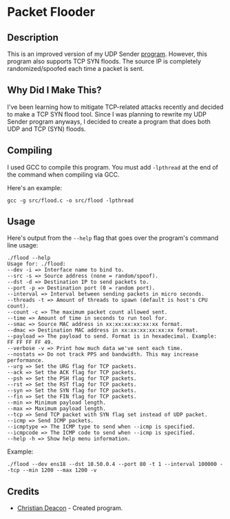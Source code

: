 # Packet Flooder
## Description
This is an improved version of my UDP Sender [program](https://github.com/gamemann/UDP-Sender). However, this program also supports TCP SYN floods. The source IP is completely randomized/spoofed each time a packet is sent. 

## Why Did I Make This?
I've been learning how to mitigate TCP-related attacks recently and decided to make a TCP SYN flood tool. Since I was planning to rewrite my UDP Sender program anyways, I decided to create a program that does both UDP and TCP (SYN) floods.

## Compiling
I used GCC to compile this program. You must add `-lpthread` at the end of the command when compiling via GCC.

Here's an example:

```
gcc -g src/flood.c -o src/flood -lpthread
```

## Usage
Here's output from the `--help` flag that goes over the program's command line usage:

```
./flood --help
Usage for: ./flood:
--dev -i => Interface name to bind to.
--src -s => Source address (none = random/spoof).
--dst -d => Destination IP to send packets to.
--port -p => Destination port (0 = random port).
--interval => Interval between sending packets in micro seconds.
--threads -t => Amount of threads to spawn (default is host's CPU count).
--count -c => The maximum packet count allowed sent.
--time => Amount of time in seconds to run tool for.
--smac => Source MAC address in xx:xx:xx:xx:xx:xx format.
--dmac => Destination MAC address in xx:xx:xx:xx:xx:xx format.
--payload => The payload to send. Format is in hexadecimal. Example: FF FF FF FF 49.
--verbose -v => Print how much data we've sent each time.
--nostats => Do not track PPS and bandwidth. This may increase performance.
--urg => Set the URG flag for TCP packets.
--ack => Set the ACK flag for TCP packets.
--psh => Set the PSH flag for TCP packets.
--rst => Set the RST flag for TCP packets.
--syn => Set the SYN flag for TCP packets.
--fin => Set the FIN flag for TCP packets.
--min => Minimum payload length.
--max => Maximum payload length.
--tcp => Send TCP packet with SYN flag set instead of UDP packet.
--icmp => Send ICMP packets.
--icmptype => The ICMP type to send when --icmp is specified.
--icmpcode => The ICMP code to send when --icmp is specified.
--help -h => Show help menu information.
```

Example:

```
./flood --dev ens18 --dst 10.50.0.4 --port 80 -t 1 --interval 100000 --tcp --min 1200 --max 1200 -v
```

## Credits
* [Christian Deacon](https://www.linkedin.com/in/christian-deacon-902042186/) - Created program.